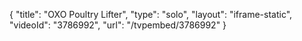 {
    "title": "OXO Poultry Lifter",
    "type": "solo",
    "layout": "iframe-static",
    "videoId": "3786992",
    "url": "\/tvpembed\/3786992"
}